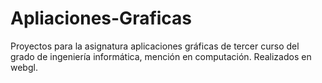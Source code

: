 # Apliaciones-Graficas
Proyectos para la asignatura aplicaciones gráficas de tercer curso del grado de ingeniería informática, mención en computación.
Realizados en webgl.
